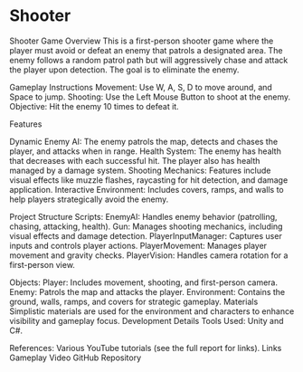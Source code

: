 # Shooter
Shooter Game
Overview
This is a first-person shooter game where the player must avoid or defeat an enemy that patrols a designated area. The enemy follows a random patrol path but will aggressively chase and attack the player upon detection. The goal is to eliminate the enemy.

Gameplay Instructions
Movement: Use W, A, S, D to move around, and Space to jump.
Shooting: Use the Left Mouse Button to shoot at the enemy.
Objective: Hit the enemy 10 times to defeat it.

Features

Dynamic Enemy AI: The enemy patrols the map, detects and chases the player, and attacks when in range.
Health System: The enemy has health that decreases with each successful hit. The player also has health managed by a damage system.
Shooting Mechanics: Features include visual effects like muzzle flashes, raycasting for hit detection, and damage application.
Interactive Environment: Includes covers, ramps, and walls to help players strategically avoid the enemy.

Project Structure
Scripts:
EnemyAI: Handles enemy behavior (patrolling, chasing, attacking, health).
Gun: Manages shooting mechanics, including visual effects and damage detection.
PlayerInputManager: Captures user inputs and controls player actions.
PlayerMovement: Manages player movement and gravity checks.
PlayerVision: Handles camera rotation for a first-person view.

Objects:
Player: Includes movement, shooting, and first-person camera.
Enemy: Patrols the map and attacks the player.
Environment: Contains the ground, walls, ramps, and covers for strategic gameplay.
Materials
Simplistic materials are used for the environment and characters to enhance visibility and gameplay focus.
Development Details
Tools Used: Unity and C#.

References:
Various YouTube tutorials (see the full report for links).
Links
Gameplay Video
GitHub Repository
